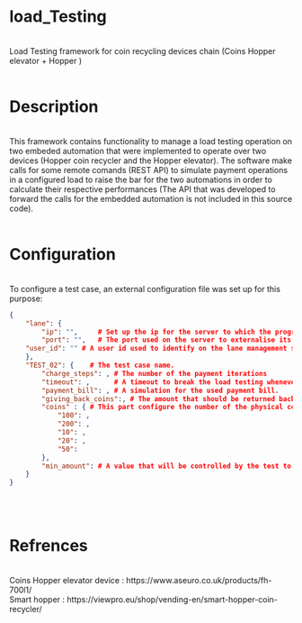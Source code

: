 # load_Testing
<br/>
Load Testing framework for coin recycling devices chain (Coins Hopper elevator + Hopper )
<br/>
<br/>

# Description
<br/>
This framework contains functionality to manage a load testing operation on two embeded automation that were implemented to operate over two devices (Hopper coin recycler and the Hopper elevator). The software make calls for some remote comands (REST API) to simulate  payment operations in a configured load to raise the bar for the two automations in order to calculate their respective performances (The API that was developed to forward the calls for the embedded automation is not included in this source code). 

<br/>
<br/>

# Configuration
<br/>
To configure a test case, an external configuration file was set up for this purpose: <br/>

``` Json File
{
	"lane": { 
		"ip": "",     # Set up the ip for the server to which the program will send the Rest call to simulate actions and on which the event observers will listen. 
		"port": "",   # The port used on the server to externalise its API.
    "user_id": "" # A user id used to identify on the lane management software on which the API is integrated.
	},
	"TEST_02": {    # The test case name. 
		"charge_steps": , # The number of the payment iterations 
		"timeout": ,      # A timeout to break the load testing whenever the system doesn't respond.
		"payment_bill": , # A simulation for the used payment bill.
		"giving_back_coins":, # The amount that should be returned back by the recycler.
		"coins" : { # This part configure the number of the physical coins used in this test. 
			"100": ,
			"200": ,
			"10": ,
			"20": ,
			"50": 
		},
		"min_amount": # A value that will be controlled by the test to check if the devices chain failed in counting and recycling the coins.
	}
}
```

<br/>
<br/>

# Refrences
<br/>
Coins Hopper elevator device : https://www.aseuro.co.uk/products/fh-700l1/ <br/>
Smart hopper : https://viewpro.eu/shop/vending-en/smart-hopper-coin-recycler/
